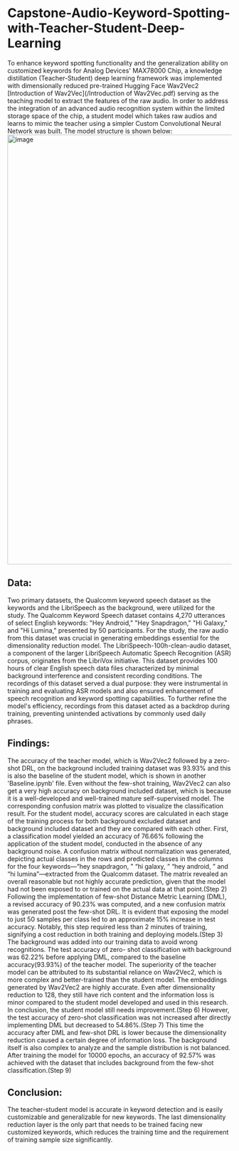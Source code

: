 # Capstone-Audio-Keyword-Spotting-with-Teacher-Student-Deep-Learning

To enhance keyword spotting functionality and the generalization ability on customized keywords for Analog Devices' MAX78000 Chip, a knowledge distillation (Teacher-Student) deep learning framework was implemented with dimensionally reduced pre-trained Hugging Face Wav2Vec2 [Introduction of Wav2Vec](/Introduction of Wav2Vec.pdf) serving as the teaching model to extract the features of the raw audio. In order to address the integration of an advanced audio recognition system within the limited storage space of the chip, a student model which takes raw audios and learns to mimic the teacher using a simpler Custom Convolutional Neural Network was built. The model structure is shown below:
<img width="967" alt="image" src="https://github.com/1724851273/Capstone-Audio-Keyword-Spotting-with-Teacher-Student-Deep-Learning/assets/66252015/7a7a5d04-1ed1-4517-abe9-8e4fc0668097">

## Data:
Two primary datasets, the Qualcomm keyword speech dataset as the keywords and the LibriSpeech as the background, were utilized for the study. 
The Qualcomm Keyword Speech dataset contains 4,270 utterances of select English keywords: "Hey Android," "Hey Snapdragon," "Hi Galaxy," and "Hi Lumina," presented by 50 participants. For the study, the raw audio from this dataset was crucial in generating embeddings essential for the dimensionality reduction model.
The LibriSpeech-100h-clean-audio dataset, a component of the larger LibriSpeech Automatic Speech Recognition (ASR) corpus, originates from the LibriVox initiative. This dataset provides 100 hours of clear English speech data files characterized by minimal background interference and consistent recording conditions. The recordings of this dataset served a dual purpose: they were instrumental in training and evaluating ASR models and also ensured enhancement of speech recognition and keyword spotting capabilities. To further refine the model's efficiency, recordings from this dataset acted as a backdrop during training, preventing unintended activations by commonly used daily phrases.

## Findings:
The accuracy of the teacher model, which is Wav2Vec2 followed by a zero-shot DRL, on the background
included training dataset was 93.93% and this is also the baseline of the student model, which is shown
in another 'Baseline.ipynb' file. Even without the few-shot training, Wav2Vec2 can also get a very high
accuracy on background included dataset, which is because it is a well-developed and well-trained
mature self-supervised model. The corresponding confusion matrix was plotted to visualize the
classification result.
For the student model, accuracy scores are calculated in each stage of the training process for both
background excluded dataset and background included dataset and they are compared with each other.
First, a classification model yielded an accuracy of 76.66% following the application of the student
model, conducted in the absence of any background noise. A confusion matrix without normalization was
generated, depicting actual classes in the rows and predicted classes in the columns for the four
keywords—“hey snapdragon,
” “hi galaxy,
” “hey android,
” and “hi lumina”—extracted from the Qualcomm
dataset. The matrix revealed an overall reasonable but not highly accurate prediction, given that the
model had not been exposed to or trained on the actual data at that point.(Step 2)
Following the implementation of few-shot Distance Metric Learning (DML), a revised accuracy of 90.23%
was computed, and a new confusion matrix was generated post the few-shot DRL. It is evident that
exposing the model to just 50 samples per class led to an approximate 15% increase in test accuracy.
Notably, this step required less than 2 minutes of training, signifying a cost reduction in both training and
deploying models.(Step 3)
The background was added into our training data to avoid wrong recognitions. The test accuracy of zero-
shot classification with background was 62.22% before applying DML, compared to the baseline
accuracy(93.93%) of the teacher model. The superiority of the teacher model can be attributed to its
substantial reliance on Wav2Vec2, which is more complex and better-trained than the student model. The
embeddings generated by Wav2Vec2 are highly accurate. Even after dimensionality reduction to 128,
they still have rich content and the information loss is minor compared to the student model developed
and used in this research. In conclusion, the student model still needs improvement.(Step 6)
However, the test accuracy of zero-shot classification was not increased after directly implementing DML
but decreased to 54.86%.(Step 7) This time the accuracy after DML and few-shot DRL is lower because
the dimensionality reduction caused a certain degree of information loss. The background itself is also
complex to analyze and the sample distribution is not balanced.
After training the model for 10000 epochs, an accuracy of 92.57% was achieved with the dataset that
includes background from the few-shot classification.(Step 9)

## Conclusion:
The teacher-student model is accurate in keyword detection and is easily customizable and generalizable
for new keywords. The last dimensionality reduction layer is the only part that needs to be trained facing
new customized keywords, which reduces the training time and the requirement of training sample size
significantly.

